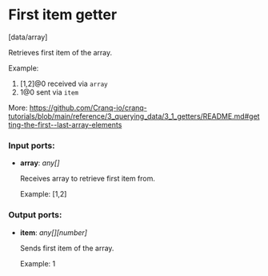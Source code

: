 # First item getter

[data/array]

Retrieves first item of the array.

Example:
1. [1,2]@0 received via `array`
2. 1@0 sent via `item`

More:
https://github.com/Cranq-io/cranq-tutorials/blob/main/reference/3_querying_data/3_1_getters/README.md#getting-the-first--last-array-elements

### Input ports:

* __array__: _any[]_

    Receives array to retrieve first item from.
    
    Example:
    [1,2]



### Output ports:

* __item__: _any[][number]_

    Sends first item of the array.
    
    Example:
    1



